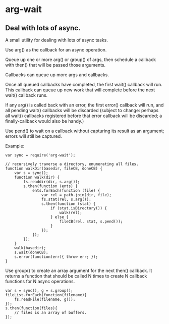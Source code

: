 arg-wait
========

Deal with lots of async.
------------------------

A small utility for dealing with lots of async tasks.

Use arg() as the callback for an async operation.

Queue up one or more arg() or group() of args, then schedule a callback
with then() that will be passed those arguments.

Callbacks can queue up more args and callbacks.

Once all queued callbacks have completed, the first wait() callback will
run. This callback can queue up new work that will complete before the
next wait() callback runs.

If any arg() is called back with an error, the first error() callback
will run, and all pending wait() callbacks will be discarded (subject to
change: perhaps all wait() callbacks registered before that error
callback will be discarded; a finally-callback would also be handy.)

Use pend() to wait on a callback without capturing its result as an
argument; errors will still be captured.

Example:

```
var sync = require('arg-wait');

// recursively traverse a directory, enumerating all files.
function walkDir(basedir, fileCB, doneCB) {
    var s = sync();
    function walk(dir) {
        fs.readdir(dir, s.arg());
        s.then(function (ents) {
            ents.forEach(function (file) {
                var rel = path.join(dir, file);
                fs.stat(rel, s.arg());
                s.then(function (stat) {
                    if (stat.isDirectory()) {
                        walk(rel);
                    } else {
                        fileCB(rel, stat, s.pend());
                    }
                });
            });
        });
    }
    walk(basedir);
    s.wait(doneCB);
    s.error(function(err){ throw err; });
}
```

Use group() to create an array argument for the next then() callback.
It returns a function that should be called N times to create N
callback functions for N async operations.

```
var s = sync(), g = s.group();
fileList.forEach(function(filename){
    fs.readFile(filename, g());
});
s.then(function(files){
    // files is an array of buffers.
});
```
